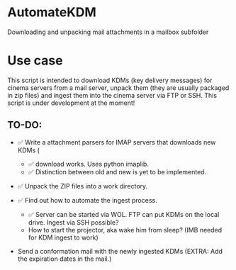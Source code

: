 # AutomateKDM
Downloading and unpacking mail attachments in a mailbox subfolder
# Use case
This script is intended to download KDMs (key delivery messages) for cinema servers from a mail server, unpack them (they are usually packaged in zip files) and ingest them into the cinema server via FTP or SSH. This script is under development at the moment!
## TO-DO:
- :white_check_mark: Write a attachment parsers for IMAP servers that downloads new KDMs (
	- :white_check_mark: download works. Uses python imaplib.
	- :white_check_mark: Distinction between old and new is yet to be implemented.

- :white_check_mark: Unpack the ZIP files into a work directory.
- :white_check_mark: Find out how to automate the ingest process.
  - :white_check_mark: Server can be started via WOL. FTP can put KDMs on the local drive. Ingest via SSH possible?
  - How to start the projector, aka wake him from sleep? (IMB needed for KDM ingest to work)
- Send a conformation mail with the newly ingested KDMs (EXTRA: Add the expiration dates in the mail.)  

